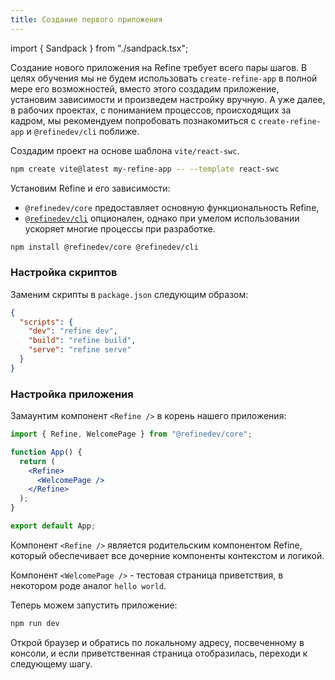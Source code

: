 ```yaml
---
title: Создание первого приложения
---
```


import { Sandpack } from "./sandpack.tsx";

<Sandpack>

Создание нового приложения на Refine требует всего пары шагов. В целях обучения мы не будем использовать `create-refine-app` в полной мере его возможностей, вместо этого создадим приложение, установим зависимости и произведем настройку вручную. А уже далее, в рабочих проектах, с пониманием процессов, происходящих за кадром, мы рекомендуем попробовать познакомиться с `create-refine-app` и `@refinedev/cli` поближе.

Создадим проект на основе шаблона `vite/react-swc`.

```sh
npm create vite@latest my-refine-app -- --template react-swc
```

Установим Refine и его зависимости:

- `@refinedev/core` предоставляет основную функциональность Refine,
- [`@refinedev/cli`](/docs/packages/cli) опционален, однако при умелом использовании ускоряет многие процессы при разработке.

```sh
npm install @refinedev/core @refinedev/cli
```

### Настройка скриптов

Заменим скрипты в `package.json` следующим образом:

```json
{
  "scripts": {
    "dev": "refine dev",
    "build": "refine build",
    "serve": "refine serve"
  }
}
```

### Настройка приложения

Замаунтим компонент `<Refine />` в корень нашего приложения:

```jsx title="src/App.jsx"
import { Refine, WelcomePage } from "@refinedev/core";

function App() {
  return (
    <Refine>
      <WelcomePage />
    </Refine>
  );
}

export default App;
```

Компонент `<Refine />` является родительским компонентом Refine, который обеспечивает все дочерние компоненты контекстом и логикой.

Компонент `<WelcomePage />` - тестовая страница приветствия, в некотором роде аналог `hello world`.

Теперь можем запустить приложение:

```sh
npm run dev
```

Открой браузер и обратись по локальному адресу, посвеченному в консоли, и если приветственная страница отобразилась, переходи к следующему шагу.

</Sandpack>

